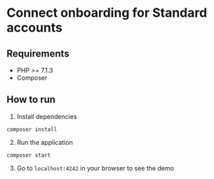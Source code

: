 # Connect onboarding for Standard accounts

## Requirements

* PHP >= 7.1.3
* Composer

## How to run

1. Install dependencies

```
composer install
```

2. Run the application

```
composer start
```

3. Go to `localhost:4242` in your browser to see the demo

